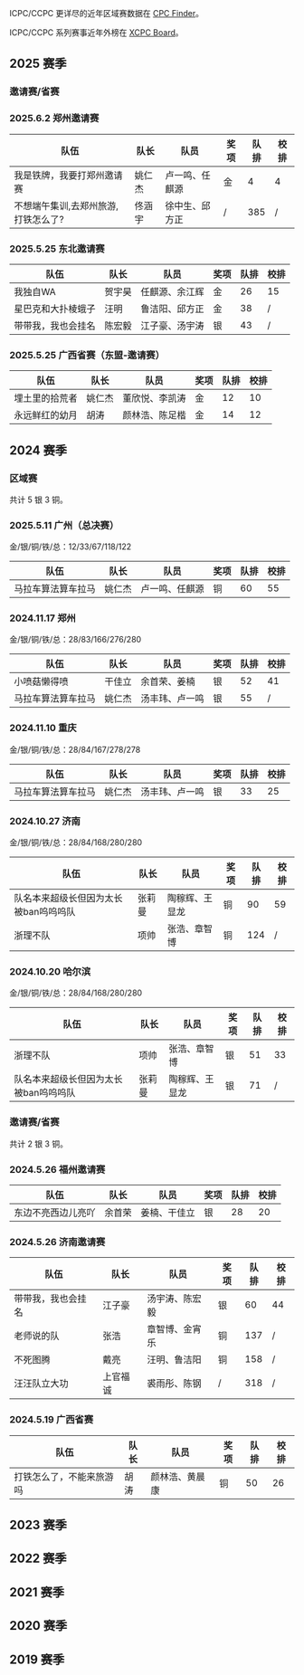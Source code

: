 ICPC/CCPC 更详尽的近年区域赛数据在 [CPC Finder](https://cpcfinder.com/)。

ICPC/CCPC 系列赛事近年外榜在 [XCPC Board](https://board.xcpcio.com/)。

## 2025 赛季

### 邀请赛/省赛

### 2025.6.2 郑州邀请赛

|队伍|队长|队员|奖项|队排|校排|
|---|---|---|---|---|---|
|我是铁牌，我要打郑州邀请赛|姚仁杰|卢一鸣、任麒源|金|4|4|
|不想端午集训,去郑州旅游,打铁怎么了? |佟涵宇|徐中生、邱方正|/|385|/|


### 2025.5.25 东北邀请赛

|队伍|队长|队员|奖项|队排|校排|
|---|---|---|---|---|---|
|我独自WA|贺宇昊|任麒源、余江辉|金|26|15|
|星巴克和大扑棱蛾子|汪明|鲁洁阳、邱方正|金|38|/|
|带带我，我也会挂名|陈宏毅|江子豪、汤宇涛|银|43|/|

### 2025.5.25 广西省赛（东盟-邀请赛）

|队伍|队长|队员|奖项|队排|校排|
|---|---|---|---|---|---|
|埋土里的拾荒者|姚仁杰|董欣悦、李凯涛|金|12|10|
|永远鲜红的幼月|胡涛|颜林浩、陈足楷|金|14|12|

## 2024 赛季

### 区域赛

共计 $5$ 银 $3$ 铜。

### 2025.5.11 广州（总决赛）

金/银/铜/铁/总：$12/33/67/118/122$

|队伍|队长|队员|奖项|队排|校排|
|---|---|---|---|---|---|
|马拉车算法算车拉马|姚仁杰|卢一鸣、任麒源|铜|60|55|

### 2024.11.17 郑州
金/银/铜/铁/总：$28/83/166/276/280$

|队伍|队长|队员|奖项|队排|校排|
|---|---|---|---|---|---|
|小喷菇懒得喷|干佳立|余首荣、姜楠|银|52|41|
|马拉车算法算车拉马|姚仁杰|汤丰玮、卢一鸣|银|55|/|

### 2024.11.10 重庆
金/银/铜/铁/总：$28/84/167/278/278$

|队伍|队长|队员|奖项|队排|校排|
|---|---|---|---|---|---|
|马拉车算法算车拉马|姚仁杰|汤丰玮、卢一鸣|银|33|25|

### 2024.10.27 济南
金/银/铜/铁/总：$28/84/168/280/280$

|队伍|队长|队员|奖项|队排|校排|
|---|---|---|---|---|---|
|队名本来超级长但因为太长被ban呜呜呜队|张莉曼|陶稼辉、王显龙|铜|90|59|
|浙理不队|项帅|张浩、章智博|铜|124|/|

### 2024.10.20 哈尔滨
金/银/铜/铁/总：$28/84/168/280/280$

|队伍|队长|队员|奖项|队排|校排|
|---|---|---|---|---|---|
|浙理不队|项帅|张浩、章智博|银|51|33|
|队名本来超级长但因为太长被ban呜呜呜队|张莉曼|陶稼辉、王显龙|银|71|/|

### 邀请赛/省赛

共计 $2$ 银 $3$ 铜。

### 2024.5.26 福州邀请赛

|队伍|队长|队员|奖项|队排|校排|
|---|---|---|---|---|---|
|东边不亮西边儿亮吖|余首荣|姜楠、干佳立|银|28|20|

### 2024.5.26 济南邀请赛

|队伍|队长|队员|奖项|队排|校排|
|---|---|---|---|---|---|
|带带我，我也会挂名|江子豪|汤宇涛、陈宏毅|银|60|44|
|老师说的队|张浩|章智博、金宵乐|铜|137|/|
|不死图腾|戴亮|汪明、鲁洁阳|铜|158|/|
|汪汪队立大功|上官福诚|裘雨彤、陈钢|/|318|/|

### 2024.5.19 广西省赛

|队伍|队长|队员|奖项|队排|校排|
|---|---|---|---|---|---|
|打铁怎么了，不能来旅游吗|胡涛|颜林浩、黄晨康|铜|50|26|
 

## 2023 赛季 

## 2022 赛季

## 2021 赛季

## 2020 赛季

## 2019 赛季